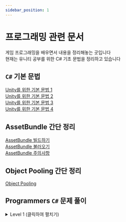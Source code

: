 ```yaml
---
sidebar_position: 1
---
```


# 프로그래밍 관련 문서

게임 프로그래밍을 배우면서 내용을 정리해놓는 곳입니다<br />
현재는 유니티 공부를 위한 C# 기초 문법을 정리하고 있습니다

## ``C#`` 기본 문법
[Unity를 위한 기본 문법 1](Unity/Unity_Basic_1)<br />
[Unity를 위한 기본 문법 2](Unity/Unity_Basic_2)<br />
[Unity를 위한 기본 문법 3](Unity/Unity_Basic_3)<br />
[Unity를 위한 기본 문법 4](Unity/Unity_Basic_4)<br />

## AssetBundle 간단 정리
[AssetBundle 빌드하기](Unity/AssetBundle_1)<br />
[AssetBundle 불러오기](Unity/AssetBundle_2)<br />
[AssetBundle 주의사항](Unity/AssetBundle_3)<br />

## Object Pooling 간단 정리
[Object Pooling](Unity/ObjectPooling_1.md)<br />

## Programmers ``C#`` 문제 풀이

<details>
<summary> Level 1 (클릭하여 펼치기) </summary>

|                                                                                 문제 이름                                                                                                     | 해결 일자  |
|:---------------------------------------------------------------------------------------------------------------------------------------------------------------------------------------------:|------------|
| [Level1. 크기가 다른 문자열](Programmers/Level%201/lv1_%ED%81%AC%EA%B8%B0%EA%B0%80%20%EB%8B%A4%EB%A5%B8%20%EB%AC%B8%EC%9E%90%EC%97%B4.md)                                                     | 2022.12.29 |
| [Level1. 가장 가까운 같은 글자](Programmers/Level%201/lv1_%EA%B0%80%EC%9E%A5%20%EA%B0%80%EA%B9%8C%EC%9A%B4%20%EA%B0%99%EC%9D%80%20%EA%B8%80%EC%9E%90.md)                                      | 2022.12.30 |
| [Level1. 문자열 나누기](Programmers/Level%201/lv1_%EB%AC%B8%EC%9E%90%EC%97%B4%20%EB%82%98%EB%88%84%EA%B8%B0.md)                                                                               | 2022.12.30 |
| [Level1. 명예의 전당](Programmers/Level%201/lv1_%EB%AA%85%EC%98%88%EC%9D%98%20%EC%A0%84%EB%8B%B9.md)                                                                                          | 2022.12.31 |
| [Level1. 기사단원의 무기](Programmers/Level%201/lv1_%EA%B8%B0%EC%82%AC%EB%8B%A8%EC%9B%90%EC%9D%98%20%EB%AC%B4%EA%B8%B0.md)                                                                    | 2023.01.01 |
| [Level1. 과일 장수](Programmers/Level%201/lv1_%EA%B3%BC%EC%9D%BC%20%EC%9E%A5%EC%88%98.md)                                                                                                     | 2023.01.01 |
| [Level1. 푸드 파이트 대회](Programmers/Level%201/lv1_%ED%91%B8%EB%93%9C%20%ED%8C%8C%EC%9D%B4%ED%8A%B8%20%EB%8C%80%ED%9A%8C.md)                                                                | 2023.01.02 |
| [Level1. 햄버거 만들기](Programmers/Level%201/lv1_%ED%96%84%EB%B2%84%EA%B1%B0%20%EB%A7%8C%EB%93%A4%EA%B8%B0.md)                                                                               | 2023.01.03 |
| [Level1. 옹알이](Programmers/Level%201/lv1_%EC%98%B9%EC%95%8C%EC%9D%B4.md)                                                                                                                    | 2023.01.04 |
| [Level1. 콜라 문제](Programmers/Level%201/lv1_%EC%BD%9C%EB%9D%BC%20%EB%AC%B8%EC%A0%9C.md)                                                                                                     | 2023.01.05 |
| [Level1. 삼총사](Programmers/Level%201/lv1_%EC%82%BC%EC%B4%9D%EC%82%AC.md)                                                                                                                    | 2023.01.05 |
| [Level1. 개인정보 수집 유효기간](Programmers/Level%201/lv1_%EA%B0%9C%EC%9D%B8%EC%A0%95%EB%B3%B4%20%EC%88%98%EC%A7%91%20%EC%9C%A0%ED%9A%A8%EA%B8%B0%EA%B0%84.md)                               | 2023.01.06 |
| [Level1. 숫자 짝꿍](Programmers/Level%201/lv1_%EC%88%AB%EC%9E%90%20%EC%A7%9D%EA%BF%8D.md)                                                                                                     | 2023.01.07 |
| [Level1. 성격 유형 검사하기](Programmers/Level%201/lv1_%EC%84%B1%EA%B2%A9%20%EC%9C%A0%ED%98%95%20%EA%B2%80%EC%82%AC%ED%95%98%EA%B8%B0.md)                                                     | 2023.01.08 |
| [Level1. 신고 결과 받기](Programmers/Level%201/lv1_%EC%8B%A0%EA%B3%A0%20%EA%B2%B0%EA%B3%BC%20%EB%B0%9B%EA%B8%B0.md)                                                                           | 2023.01.09 |
| [Level1. 나머지가 1이 되는 수 찾기](Programmers/Level%201/lv1_%EB%82%98%EB%A8%B8%EC%A7%80%EA%B0%80%201%EC%9D%B4%20%EB%90%98%EB%8A%94%20%EC%88%98%20%EC%B0%BE%EA%B8%B0.md)                     | 2023.01.10 |
| [Level1. 최소직사각형](Programmers/Level%201/lv1_%EC%B5%9C%EC%86%8C%EC%A7%81%EC%82%AC%EA%B0%81%ED%98%95.md)                                                                                   | 2023.01.10 |
| [Level1. 부족한 금액 계산하기](Programmers/Level%201/lv1_%EB%B6%80%EC%A1%B1%ED%95%9C%20%EA%B8%88%EC%95%A1%20%EA%B3%84%EC%82%B0%ED%95%98%EA%B8%B0.md)                                          | 2023.01.10 |
| [Level1. 없는 숫자 더하기](Programmers/Level%201/lv1_%EC%97%86%EB%8A%94%20%EC%88%AB%EC%9E%90%20%EB%8D%94%ED%95%98%EA%B8%B0.md)                                                                | 2023.01.10 |
| [Level1. 숫자 문자열과 영단어](Programmers/Level%201/lv1_%EC%88%AB%EC%9E%90%20%EB%AC%B8%EC%9E%90%EC%97%B4%EA%B3%BC%20%EC%98%81%EB%8B%A8%EC%96%B4.md)                                          | 2023.01.10 |
| [Level1. 약수의 개수와 덧셈](Programmers/Level%201/lv1_%EC%95%BD%EC%88%98%EC%9D%98%20%EA%B0%9C%EC%88%98%EC%99%80%20%EB%8D%A7%EC%85%88.md)                                                     | 2023.01.11 |
| [Level1. 로또의 최고 순위와 최저 순위](Programmers/Level%201/lv1_%EB%A1%9C%EB%98%90%EC%9D%98%20%EC%B5%9C%EA%B3%A0%20%EC%88%9C%EC%9C%84%EC%99%80%20%EC%B5%9C%EC%A0%80%20%EC%88%9C%EC%9C%84.md) | 2023.01.11 |
| [Level1. 음양 더하기](Programmers/Level%201/lv1_%EC%9D%8C%EC%96%91%20%EB%8D%94%ED%95%98%EA%B8%B0.md)                                                                                          | 2023.01.11 |
| [Level1. 내적](Programmers/Level%201/lv1_%EB%82%B4%EC%A0%81.md)                                                                                                                               | 2023.01.11 |
| [Level1. 3진법 뒤집기](Programmers/Level%201/lv1.3%EC%A7%84%EB%B2%95%20%EB%92%A4%EC%A7%91%EA%B8%B0.md)                                                                                        | 2023.01.11 |
| [Level1. 두 개 뽑아서 더하기](Programmers/Level%201/lv1_%EB%91%90%20%EA%B0%9C%20%EB%BD%91%EC%95%84%EC%84%9C%20%EB%8D%94%ED%95%98%EA%B8%B0.md)                                                 | 2023.01.12 |
| [Level1. 체육복](Programmers/Level%201/lv1_%EC%B2%B4%EC%9C%A1%EB%B3%B5.md)                                                                                                                    | 2023.01.12 |
| [Level1. 모의고사](Programmers/Level%201/lv1_%EB%AA%A8%EC%9D%98%EA%B3%A0%EC%82%AC.md)                                                                                                         | 2023.01.13 |
| [Level1. K번째수](Programmers/Level%201/lv1_K%EB%B2%88%EC%A7%B8%EC%88%98.md)                                                                                                                  | 2023.01.13 |

</details>